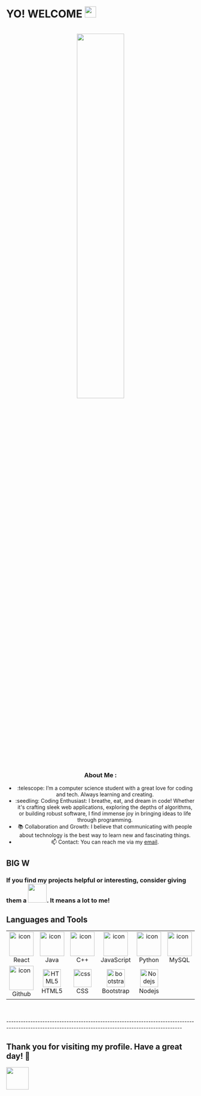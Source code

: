 # YO!  WELCOME <img src="https://raw.githubusercontent.com/MartinHeinz/MartinHeinz/master/wave.gif" width="30px">
<br>


<div align="center">
<img  width="50%" src="https://media.giphy.com/media/UcK7JalnjCz0k/giphy.gif">
</div>

<div align="center">
  <h3> About Me :</h3>
  <ul>
    <li>:telescope: I’m a computer science student with a great love for coding and tech. Always learning and creating.</li>
    <li>:seedling: Coding Enthusiast: I breathe, eat, and dream in code! Whether it's crafting sleek web applications, exploring the depths of algorithms, or building robust software, I find immense joy in     
                                                   bringing ideas to life through programming. </li>
    <li>📚 Collaboration and Growth: I believe that communicating with people about technology is the best way to learn new and fascinating things.</li>

 <li>📫 Contact: You can reach me via my <a href="mailto:theman3185@gmail.com">email</a>.</li>

  </ul>
</div>

## BIG W

### If you find my projects helpful or interesting, consider giving them a <img src="https://images-wixmp-ed30a86b8c4ca887773594c2.wixmp.com/f/5263c3c4-c0f7-4fea-9901-ea084be83615/d9izh8z-bc267973-93af-48ee-a6a6-4ee6c9225bd1.gif?token=eyJ0eXAiOiJKV1QiLCJhbGciOiJIUzI1NiJ9.eyJzdWIiOiJ1cm46YXBwOjdlMGQxODg5ODIyNjQzNzNhNWYwZDQxNWVhMGQyNmUwIiwiaXNzIjoidXJuOmFwcDo3ZTBkMTg4OTgyMjY0MzczYTVmMGQ0MTVlYTBkMjZlMCIsIm9iaiI6W1t7InBhdGgiOiJcL2ZcLzUyNjNjM2M0LWMwZjctNGZlYS05OTAxLWVhMDg0YmU4MzYxNVwvZDlpemg4ei1iYzI2Nzk3My05M2FmLTQ4ZWUtYTZhNi00ZWU2YzkyMjViZDEuZ2lmIn1dXSwiYXVkIjpbInVybjpzZXJ2aWNlOmZpbGUuZG93bmxvYWQiXX0.EXdtHcY0K3_YAE6xErW8kOB7M5LqSo9eBgkjhdOgd9s" width="50px">. It means a lot to me!

## Languages and Tools
<table align="center">
  <tr>
    <td align="center" width="96">
        <img src="https://techstack-generator.vercel.app/react-icon.svg" alt="icon" width="65" height="65" />
      <br>React
    </td>
    <td align="center" width="96">
          <img src="https://techstack-generator.vercel.app/java-icon.svg" alt="icon" width="65" height="65" />
      <br>Java
    </td>
    <td align="center" width="96">
        <img src="https://techstack-generator.vercel.app/cpp-icon.svg" alt="icon" width="65" height="65" />
      <br>C++
    </td>
    <td align="center" width="96">
        <img src="https://techstack-generator.vercel.app/js-icon.svg" alt="icon" width="65" height="65" />
      <br>JavaScript
    </td>
     <td align="center" width="96">
      <a href="#macropower-tech">
        <img src="https://techstack-generator.vercel.app/python-icon.svg" alt="icon" width="65" height="65" />
      </a>
      <br>Python
    </td>
    <td align="center" width="96">
        <img src="https://techstack-generator.vercel.app/mysql-icon.svg" alt="icon" width="65" height="65" />
      <br>MySQL
    </td>
  </tr>
  <tr>
    <td align="center" width="96">
        <img src="https://techstack-generator.vercel.app/github-icon.svg" alt="icon" width="65" height="65" />
      <br>Github
    </td>
    <td align="center"  width="96">
        <img src="https://skillicons.dev/icons?i=html" width="48" height="48" alt="HTML5" />
      <br>HTML5
    </td>
    <td align="center" width="96">
        <img src="https://skillicons.dev/icons?i=css" width="48" height="48" alt="css" />
      <br>CSS
    </td>
    <td align="center"  width="96">
        <img src="https://skillicons.dev/icons?i=bootstrap" width="48" height="48" alt="bootstrap" />
      <br>Bootstrap
    </td>
        <td align="center" width="96">
        <img src="https://skillicons.dev/icons?i=nodejs" width="48" height="48" alt="Nodejs" />
      <br>Nodejs
      </td>
      </td>
   
  
 </tr>
</table>
<br><br>
</tr>
</tr></tr>
-------------------------------------------------------------------------------------------------------------------------------------------------------
<h2>Thank you for visiting my profile. Have a great day! 🌟</h2><img src="[Ni00ZWU2YzkyMjViZDEuZ2lmIn1dXSwiYXVkIjpbInVybjpzZXJ2aWNlOmZpbGUuZG93bmxvYWQiXX0.EXdtHcY0K3_YAE6xErW8kOB7M5LqSo9eBgkjhdOgd9s](https://i.pinimg.com/originals/1a/b4/e6/1ab4e6a7041358d80dd6809fd4b97395.gif)https://i.pinimg.com/originals/1a/b4/e6/1ab4e6a7041358d80dd6809fd4b97395.gif" width="60px">
